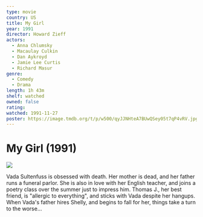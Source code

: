 ```yaml
---
type: movie
country: US
title: My Girl
year: 1991
director: Howard Zieff
actors:
  - Anna Chlumsky
  - Macaulay Culkin
  - Dan Aykroyd
  - Jamie Lee Curtis
  - Richard Masur
genre:
  - Comedy
  - Drama
length: 1h 43m
shelf: watched
owned: false
rating:
watched: 1991-11-27
poster: https://image.tmdb.org/t/p/w500/qyJJNHteA7BUwQSey05t7qP4vRV.jpg
---
```


# My Girl (1991)

![](https://image.tmdb.org/t/p/w500/qyJJNHteA7BUwQSey05t7qP4vRV.jpg)

Vada Sultenfuss is obsessed with death. Her mother is dead, and her father runs a funeral parlor. She is also in love with her English teacher, and joins a poetry class over the summer just to impress him. Thomas J., her best friend, is "allergic to everything", and sticks with Vada despite her hangups. When Vada's father hires Shelly, and begins to fall for her, things take a turn to the worse...